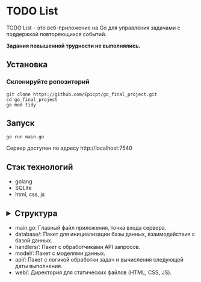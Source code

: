 # TODO List

TODO List - это веб-приложение на Go для управления задачами с поддержкой повторяющихся событий.

**Задания повышенной трудности не выполнялись.**

## Установка

### Склонируйте репозиторий
```
git clone https://github.com/Epicpt/go_final_project.git
cd go_final_project
go mod tidy

```
## Запуск
```
go run main.go

```

Сервер доступен по адресу http://localhost:7540

## Стэк технологий

* golang
* SQLite
* html, css, js

## <details><summary>Структура</summary>...</details>
* main.go: Главный файл приложения, точка входа сервера.
* database/: Пакет для инициализации базы данных, взаимодействия с базой данных.
* handlers/: Пакет с обработчиками API запросов.
* model/: Пакет с моделями данных.
* api/: Пакет с логикой обработки задач и вычисления следующей даты выполнения.
* web/: Директория для статических файлов (HTML, CSS, JS).